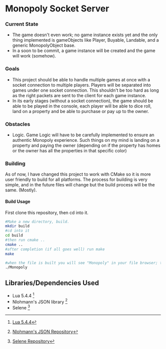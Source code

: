 # Monopoly Socket Server

### Current State
- The game doesn't even work; no game instance exists yet and the only thing implemented is gameObjects like Player, Buyable, Landable, and a generic MonopolyObject base. 
- In a soon to be commit, a game instance will be created and the game will work (somehow).

### Goals 
- This project should be able to handle multiple games at once with a socket connection to multiple players. Players will be separated into games under one socket connection. This shouldn't be too hard as long as the right packets are sent to the client for each game instance.
- In its early stages (without a socket connection), the game should be able to be played in the console, each player will be able to dice roll, land on a property and be able to purchase or pay up to the owner.

### Obstacles 
- Logic. Game Logic will have to be carefully implemented to ensure an authentic Monopoly experience. Such things on my mind is landing on a property and paying the owner (depending on if the property has homes or the owner has all the properties in that specific color)

### Building
As of now, I have changed this project to work with CMake so it is more user friendly to build for all platforms. The process for building is very simple, and in the future files will change but the build process will be the same. (Mostly).


#### Build Usage
First clone this repository, then cd into it.
```bash
#Make a new directory, build.
mkdir build
#cd into it
cd build
#then run cmake ..
cmake ..
#after completion (if all goes well) run make
make

#when the file is built you will see "Monopoly" in your file browser; to run this type:
./Monopoly
```

## Libraries/Dependencies Used

- Lua 5.4.4 [^1]
- Nlohmann's JSON library [^2]
- Selene [^3]
 

[^1]: [Lua 5.4.4](https://www.lua.org/ "https://www.lua.org/")

[^2]: [Nlohmann's JSON Repository](https://github.com/nlohmann/json "https://github.com/nlohmann/json")

[^3]: [Selene Repository](https://github.com/jeremyong/Selene "https://github.com/jeremyong/Selene")
